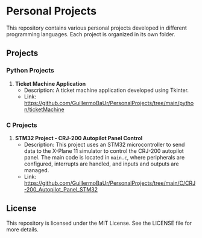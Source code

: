 # Personal Projects

This repository contains various personal projects developed in different programming languages. Each project is organized in its own folder.

## Projects

### Python Projects

1. **Ticket Machine Application**
   - Description: A ticket machine application developed using Tkinter.
   - Link: https://github.com/GuillermoBaUr/PersonalProjects/tree/main/python/ticketMachine

### C Projects

1. **STM32 Project - CRJ-200 Autopilot Panel Control**
    - Description: This project uses an STM32 microcontroller to send data to the X-Plane 11 simulator to control the CRJ-200 autopilot panel. The main code is located in `main.c`, where peripherals are configured, interrupts are handled, and inputs and outputs are managed.
    - Link: https://github.com/GuillermoBaUr/PersonalProjects/tree/main/C/CRJ-200_Autopilot_Panel_STM32


## License
This repository is licensed under the MIT License. See the LICENSE file for more details.

